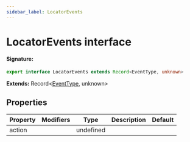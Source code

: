 ```yaml
---
sidebar_label: LocatorEvents
---
```


# LocatorEvents interface

#### Signature:

```typescript
export interface LocatorEvents extends Record<EventType, unknown>
```

**Extends:** Record&lt;[EventType](./puppeteer.eventtype.md), unknown&gt;

## Properties

| Property | Modifiers | Type      | Description | Default |
| -------- | --------- | --------- | ----------- | ------- |
| action   |           | undefined |             |         |
